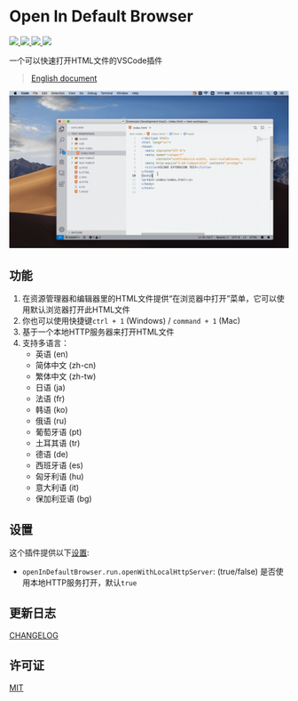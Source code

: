 # Open In Default Browser

<a href="https://marketplace.visualstudio.com/items?itemName=peakchen90.open-html-in-browser">
  <img src="https://vsmarketplacebadge.apphb.com/version-short/peakchen90.open-html-in-browser.svg">
</a>
<a href="https://marketplace.visualstudio.com/items?itemName=peakchen90.open-html-in-browser">
  <img src="https://vsmarketplacebadge.apphb.com/installs-short/peakchen90.open-html-in-browser.svg">
</a>
<a href="https://marketplace.visualstudio.com/items?itemName=peakchen90.open-html-in-browser">
  <img src="https://vsmarketplacebadge.apphb.com/downloads-short/peakchen90.open-html-in-browser.svg">
</a>
<a href="https://marketplace.visualstudio.com/items?itemName=peakchen90.open-html-in-browser#review-details">
  <img src="https://vsmarketplacebadge.apphb.com/rating-short/peakchen90.open-html-in-browser.svg">
</a>

一个可以快速打开HTML文件的VSCode插件

> [English document](./README.md)

![preview](./public/preview.gif)


## 功能

1. 在资源管理器和编辑器里的HTML文件提供“在浏览器中打开”菜单，它可以使用默认浏览器打开此HTML文件
2. 你也可以使用快捷键`ctrl + 1` (Windows) / `command + 1` (Mac)
3. 基于一个本地HTTP服务器来打开HTML文件
4. 支持多语言：
   - 英语 (en)
   - 简体中文 (zh-cn)
   - 繁体中文 (zh-tw)
   - 日语 (ja)
   - 法语 (fr)
   - 韩语 (ko)
   - 俄语 (ru)
   - 葡萄牙语 (pt)
   - 土耳其语 (tr)
   - 德语 (de)
   - 西班牙语 (es)
   - 匈牙利语 (hu)
   - 意大利语 (it)
   - 保加利亚语 (bg)


## 设置

这个插件提供以下[设置](https://code.visualstudio.com/docs/getstarted/settings):

- `openInDefaultBrowser.run.openWithLocalHttpServer`: (true/false) 是否使用本地HTTP服务打开，默认`true`


## 更新日志

[CHANGELOG](./CHANGELOG.md)


## 许可证

[MIT](./LICENSE)
